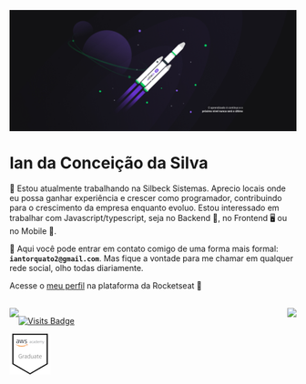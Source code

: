 <p align="center"> <img  align="center" src=" https://github.com/IanTorquato/IanTorquato/blob/master/1%20-%20NLW%20%2302%20-%202560x1080.jpg?raw=true"/> </p>

<h1> Ian da Conceição da Silva </h1>

:office: Estou atualmente trabalhando na Silbeck Sistemas.
Aprecio locais onde eu possa ganhar experiência e crescer como programador, contribuindo para o crescimento da empresa enquanto evoluo.
Estou interessado em trabalhar com Javascript/typescript, seja no Backend :file_folder:, no Frontend :desktop_computer: ou no Mobile :iphone:. <br/>

:speech_balloon: Aqui você pode entrar em contato comigo de uma forma mais formal: **`iantorquato2@gmail.com`**.
Mas fique a vontade para me chamar em qualquer rede social, olho todas diariamente.

Acesse o [meu perfil](https://app.rocketseat.com.br/me/iantorquato) na plataforma da Rocketseat 💜

<br/>

<img align="left" src="https://github-readme-stats.vercel.app/api?username=iantorquato&theme=tokyonight&show_icons=true">

<img align="right" src="https://github-readme-stats.vercel.app/api/top-langs/?username=iantorquato&theme=tokyonight">

[![Visits Badge](https://badges.pufler.dev/visits/IanTorquato/IanTorquato)](https://github.com/IanTorquato)

<img src="./AWS - Academy Cloud Foundations Badge.png">
